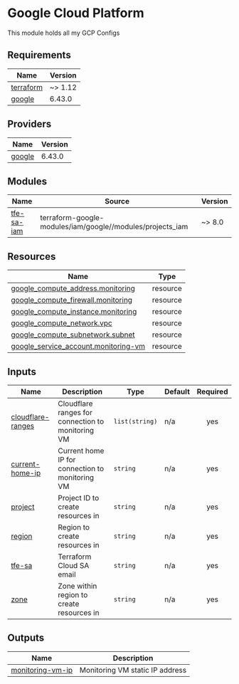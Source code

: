 # Google Cloud Platform

This module holds all my GCP Configs

<!-- BEGIN_TF_DOCS -->
## Requirements

| Name | Version |
|------|---------|
| <a name="requirement_terraform"></a> [terraform](#requirement\_terraform) | ~> 1.12 |
| <a name="requirement_google"></a> [google](#requirement\_google) | 6.43.0 |

## Providers

| Name | Version |
|------|---------|
| <a name="provider_google"></a> [google](#provider\_google) | 6.43.0 |

## Modules

| Name | Source | Version |
|------|--------|---------|
| <a name="module_tfe-sa-iam"></a> [tfe-sa-iam](#module\_tfe-sa-iam) | terraform-google-modules/iam/google//modules/projects_iam | ~> 8.0 |

## Resources

| Name | Type |
|------|------|
| [google_compute_address.monitoring](https://registry.terraform.io/providers/hashicorp/google/6.43.0/docs/resources/compute_address) | resource |
| [google_compute_firewall.monitoring](https://registry.terraform.io/providers/hashicorp/google/6.43.0/docs/resources/compute_firewall) | resource |
| [google_compute_instance.monitoring](https://registry.terraform.io/providers/hashicorp/google/6.43.0/docs/resources/compute_instance) | resource |
| [google_compute_network.vpc](https://registry.terraform.io/providers/hashicorp/google/6.43.0/docs/resources/compute_network) | resource |
| [google_compute_subnetwork.subnet](https://registry.terraform.io/providers/hashicorp/google/6.43.0/docs/resources/compute_subnetwork) | resource |
| [google_service_account.monitoring-vm](https://registry.terraform.io/providers/hashicorp/google/6.43.0/docs/resources/service_account) | resource |

## Inputs

| Name | Description | Type | Default | Required |
|------|-------------|------|---------|:--------:|
| <a name="input_cloudflare-ranges"></a> [cloudflare-ranges](#input\_cloudflare-ranges) | Cloudflare ranges for connection to monitoring VM | `list(string)` | n/a | yes |
| <a name="input_current-home-ip"></a> [current-home-ip](#input\_current-home-ip) | Current home IP for connection to monitoring VM | `string` | n/a | yes |
| <a name="input_project"></a> [project](#input\_project) | Project ID to create resources in | `string` | n/a | yes |
| <a name="input_region"></a> [region](#input\_region) | Region to create resources in | `string` | n/a | yes |
| <a name="input_tfe-sa"></a> [tfe-sa](#input\_tfe-sa) | Terraform Cloud SA email | `string` | n/a | yes |
| <a name="input_zone"></a> [zone](#input\_zone) | Zone within region to create resources in | `string` | n/a | yes |

## Outputs

| Name | Description |
|------|-------------|
| <a name="output_monitoring-vm-ip"></a> [monitoring-vm-ip](#output\_monitoring-vm-ip) | Monitoring VM static IP address |
<!-- END_TF_DOCS -->